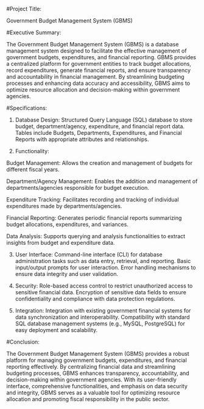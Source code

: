 #Project Title:

Government Budget Management System (GBMS)



#Executive Summary:

The Government Budget Management System (GBMS) is a database management system designed to facilitate the effective management of government budgets, expenditures, and financial reporting. GBMS provides a centralized platform for government entities to track budget allocations, record expenditures, generate financial reports, and ensure transparency and accountability in financial management. By streamlining budgeting processes and enhancing data accuracy and accessibility, GBMS aims to optimize resource allocation and decision-making within government agencies.



#Specifications:

1. Database Design:
Structured Query Language (SQL) database to store budget, department/agency, expenditure, and financial report data.
Tables include Budgets, Departments, Expenditures, and Financial Reports with appropriate attributes and relationships.

2. Functionality:

Budget Management: Allows the creation and management of budgets for different fiscal years.

Department/Agency Management: Enables the addition and management of departments/agencies responsible for budget execution.

Expenditure Tracking: Facilitates recording and tracking of individual expenditures made by departments/agencies.

Financial Reporting: Generates periodic financial reports summarizing budget allocations, expenditures, and variances.

Data Analysis: Supports querying and analysis functionalities to extract insights from budget and expenditure data.

3. User Interface:
Command-line interface (CLI) for database administration tasks such as data entry, retrieval, and reporting.
Basic input/output prompts for user interaction.
Error handling mechanisms to ensure data integrity and user validation.

4. Security:
Role-based access control to restrict unauthorized access to sensitive financial data.
Encryption of sensitive data fields to ensure confidentiality and compliance with data protection regulations.

5. Integration:
Integration with existing government financial systems for data synchronization and interoperability.
Compatibility with standard SQL database management systems (e.g., MySQL, PostgreSQL) for easy deployment and scalability.



#Conclusion:

The Government Budget Management System (GBMS) provides a robust platform for managing government budgets, expenditures, and financial reporting effectively. By centralizing financial data and streamlining budgeting processes, GBMS enhances transparency, accountability, and decision-making within government agencies. With its user-friendly interface, comprehensive functionalities, and emphasis on data security and integrity, GBMS serves as a valuable tool for optimizing resource allocation and promoting fiscal responsibility in the public sector.





